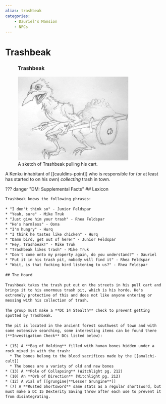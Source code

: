```yaml
---
alias: trashbeak
categories:
    - Dauriel's Mansion
    - NPCs
---
```

# Trashbeak

<figure class="infobox right">
  <h3>Trashbeak</h3>
  <a href="/assets/images/trashbeak-full.png">
    <img src="/assets/images/trashbeak-tiny.png" />
  </a>
  <figcaption>
    A sketch of Trashbeak pulling his cart.
  </figcaption>
</figure>

A Kenku inhabitant of [[cauldins-point]] who is responsible for (or at least has started to on his own) *collecting* trash in town.

??? danger "DM: Supplemental Facts"
    ## Lexicon

    Trashbeak knows the following phrases:

    * "I don't think so" - Junior Feldspar
    * "Yeah, sure" - Mike Truk
    * "Just give him your trash" - Rhea Feldspar
    * "He's harmless" - Oona
    * "I'm hungry" - Hurq
    * "I think he tastes like chicken" - Hurq
    * "Damn bird, get out of here!" - Junior Feldspar
    * "Hey, Trashbeak!" - Mike Truk
    * "Trashbeak likes trash" - Mike Truk
    * "Don't come onto my property again, do you understand?" - Dauriel
    * "Put it in his trash pit, nobody will find it" - Rhea Feldspar
    * "Wait, is that fucking bird listening to us?" - Rhea Feldspar

    ## The Hoard

    Trashbeak takes the trash put out on the streets in his pull cart and brings it to his enormous trash pit, which is his horde. He's extremely protective of this and does not like anyone entering or messing with his collection of trash.

    The group must make a **DC 14 Stealth** check to prevent getting spotted by Trashbeak.

    The pit is located in the ancient forest southwest of town and with some extensive searching, some interesting items can be found there (**Investigation Check** DCs listed below):

    * (15) A **Bag of Holding** filled with human bones hidden under a rock mixed in with the trash:
      * The bones belong to the blood sacrifices made by the [[amalchi-cult]]
      * The bones are a variety of old and new bones
    * (13) A **Pole of Collapsing** (Witchlight pg. 212)
    * (10) An **Orb of Direction** (Witchlight pg. 212)
    * (12) A vial of [[grungine|**Lesser Grungine**]]
    * (7) A **Rusted Shortsword** same stats as a regular shortsword, but must make a DC 15 Dexterity Saving throw after each use to prevent it from disintegrating.
